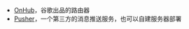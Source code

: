 ---
---

* [OnHub](https://on.google.com/hub/)，谷歌出品的路由器
* [Pusher](https://pusher.com/)，一个第三方的消息推送服务，也可以自建服务器部署
